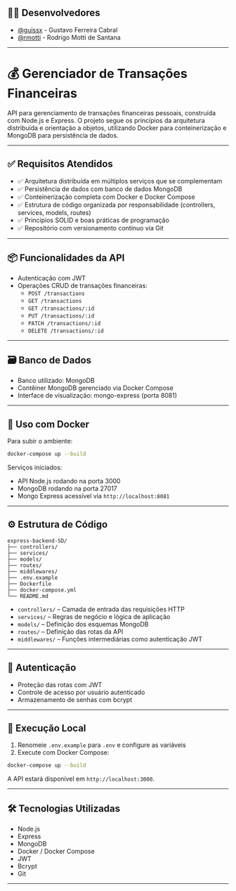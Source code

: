 ## 👨‍💻 Desenvolvedores

- [@guissx](https://github.com/guissx) - Gustavo Ferreira Cabral
- [@rmotti](https://github.com/rmotti) - Rodrigo Motti de Santana

---

# 💰 Gerenciador de Transações Financeiras

API para gerenciamento de transações financeiras pessoais, construída com Node.js e Express. O projeto segue os princípios da arquitetura distribuída e orientação a objetos, utilizando Docker para conteinerização e MongoDB para persistência de dados.

---

## ✅ Requisitos Atendidos

- ✅ Arquitetura distribuída em múltiplos serviços que se complementam
- ✅ Persistência de dados com banco de dados MongoDB
- ✅ Conteinerização completa com Docker e Docker Compose
- ✅ Estrutura de código organizada por responsabilidade (controllers, services, models, routes)
- ✅ Princípios SOLID e boas práticas de programação
- ✅ Repositório com versionamento contínuo via Git

---

## 📦 Funcionalidades da API

- Autenticação com JWT
- Operações CRUD de transações financeiras:
  - `POST /transactions`
  - `GET /transactions`
  - `GET /transactions/:id`
  - `PUT /transactions/:id`
  - `PATCH /transactions/:id`
  - `DELETE /transactions/:id`

---

## 🗃️ Banco de Dados

- Banco utilizado: MongoDB
- Contêiner MongoDB gerenciado via Docker Compose
- Interface de visualização: mongo-express (porta 8081)

---

## 🐳 Uso com Docker

Para subir o ambiente:

```bash
docker-compose up --build
```

Serviços iniciados:

- API Node.js rodando na porta 3000
- MongoDB rodando na porta 27017
- Mongo Express acessível via `http://localhost:8081`

---

## ⚙️ Estrutura de Código

```
express-backend-SD/
├── controllers/
├── services/
├── models/
├── routes/
├── middlewares/
├── .env.example
├── Dockerfile
├── docker-compose.yml
└── README.md
```

- `controllers/` – Camada de entrada das requisições HTTP
- `services/` – Regras de negócio e lógica de aplicação
- `models/` – Definição dos esquemas MongoDB
- `routes/` – Definição das rotas da API
- `middlewares/` – Funções intermediárias como autenticação JWT

---

## 🔐 Autenticação

- Proteção das rotas com JWT
- Controle de acesso por usuário autenticado
- Armazenamento de senhas com bcrypt

---

## 📑 Execução Local

1. Renomeie `.env.example` para `.env` e configure as variáveis
2. Execute com Docker Compose:

```bash
docker-compose up --build
```

A API estará disponível em `http://localhost:3000`.

---

## 🛠 Tecnologias Utilizadas

- Node.js
- Express
- MongoDB
- Docker / Docker Compose
- JWT
- Bcrypt
- Git

---


